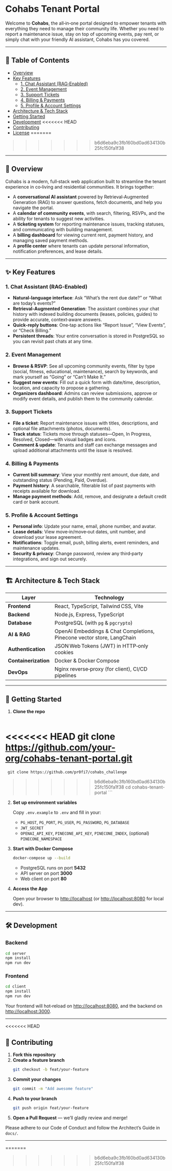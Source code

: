 # Cohabs Tenant Portal

Welcome to **Cohabs**, the all‑in‑one portal designed to empower tenants with everything they need to manage their community life. Whether you need to report a maintenance issue, stay on top of upcoming events, pay rent, or simply chat with your friendly AI assistant, Cohabs has you covered.

---

## 🚀 Table of Contents

- [Overview](#-overview)
- [Key Features](#-key-features)
    - [1. Chat Assistant (RAG‑Enabled)](#1-chat-assistant-rag-enabled)
    - [2. Event Management](#2-event-management)
    - [3. Support Tickets](#3-support-tickets)
    - [4. Billing & Payments](#4-billing--payments)
    - [5. Profile & Account Settings](#5-profile--account-settings)
- [Architecture & Tech Stack](#-architecture--tech-stack)
- [Getting Started](#-getting-started)
- [Development](#-development)
<<<<<<< HEAD
- [Contributing](#-contributing)
- [License](#-license)
=======
>>>>>>> b6d6eba9c3fb160bd0ad634130b25fc150fa1f38

---

## 📝 Overview

Cohabs is a modern, full‑stack web application built to streamline the tenant experience in co‑living and residential communities. It brings together:

- A **conversational AI assistant** powered by Retrieval‑Augmented Generation (RAG) to answer questions, fetch documents, and help you navigate the portal.
- A **calendar of community events**, with search, filtering, RSVPs, and the ability for tenants to suggest new activities.
- A **ticketing system** for reporting maintenance issues, tracking statuses, and communicating with building management.
- A **billing dashboard** for viewing current rent, payment history, and managing saved payment methods.
- A **profile center** where tenants can update personal information, notification preferences, and lease details.

---

## ✨ Key Features

### 1. Chat Assistant (RAG‑Enabled)

- **Natural‑language interface**: Ask “What’s the rent due date?” or “What are today’s events?”
- **Retrieval‑Augmented Generation**: The assistant combines your chat history with indexed building documents (leases, policies, guides) to provide accurate, context‑aware answers.
- **Quick‑reply buttons**: One‑tap actions like “Report Issue”, “View Events”, or “Check Billing.”
- **Persistent threads**: Your entire conversation is stored in PostgreSQL so you can revisit past chats at any time.

### 2. Event Management

- **Browse & RSVP**: See all upcoming community events, filter by type (social, fitness, educational, maintenance), search by keywords, and mark yourself as “Going” or “Can’t Make It.”
- **Suggest new events**: Fill out a quick form with date/time, description, location, and capacity to propose a gathering.
- **Organizers dashboard**: Admins can review submissions, approve or modify event details, and publish them to the community calendar.

### 3. Support Tickets

- **File a ticket**: Report maintenance issues with titles, descriptions, and optional file attachments (photos, documents).
- **Track status**: Tickets move through statuses—Open, In Progress, Resolved, Closed—with visual badges and icons.
- **Comment & update**: Tenants and staff can exchange messages and upload additional attachments until the issue is resolved.

### 4. Billing & Payments

- **Current bill summary**: View your monthly rent amount, due date, and outstanding status (Pending, Paid, Overdue).
- **Payment history**: A searchable, filterable list of past payments with receipts available for download.
- **Manage payment methods**: Add, remove, and designate a default credit card or bank account.

### 5. Profile & Account Settings

- **Personal info**: Update your name, email, phone number, and avatar.
- **Lease details**: View move‑in/move‑out dates, unit number, and download your lease agreement.
- **Notifications**: Toggle email, push, billing alerts, event reminders, and maintenance updates.
- **Security & privacy**: Change password, review any third‑party integrations, and sign out securely.

---

## 🏗️ Architecture & Tech Stack

| Layer               | Technology                                                                 |
|---------------------|----------------------------------------------------------------------------|
| **Frontend**        | React, TypeScript, Tailwind CSS, Vite                                      |
| **Backend**         | Node.js, Express, TypeScript                                               |
| **Database**        | PostgreSQL (with `pg` & `pgcrypto`)                                        |
| **AI & RAG**        | OpenAI Embeddings & Chat Completions, Pinecone vector store, LangChain     |
| **Authentication**  | JSON Web Tokens (JWT) in HTTP‑only cookies                                 |
| **Containerization**| Docker & Docker Compose                                                    |
| **DevOps**          | Nginx reverse‑proxy (for client), CI/CD pipelines                          |

---

## 📝 Getting Started

1. **Clone the repo**
     ```bash
<<<<<<< HEAD
     git clone https://github.com/your-org/cohabs-tenant-portal.git
=======
     git clone https://github.com/pr0fi7/cohabs_challenge
>>>>>>> b6d6eba9c3fb160bd0ad634130b25fc150fa1f38
     cd cohabs-tenant-portal
     ```

2. **Set up environment variables**

     Copy `.env.example` to `.env` and fill in your:

     - `PG_HOST`, `PG_PORT`, `PG_USER`, `PG_PASSWORD`, `PG_DATABASE`
     - `JWT_SECRET`
     - `OPENAI_API_KEY`, `PINECONE_API_KEY`, `PINECONE_INDEX`, (optional) `PINECONE_NAMESPACE`

3. **Start with Docker Compose**
     ```bash
     docker-compose up --build
     ```

     - PostgreSQL runs on port **5432**
     - API server on port **3000**
     - Web client on port **80**

4. **Access the App**

     Open your browser to [http://localhost](http://localhost) (or [http://localhost:8080](http://localhost:8080) for local dev).

---

## 🛠️ Development

### Backend

```bash
cd server
npm install
npm run dev
```

### Frontend

```bash
cd client
npm install
npm run dev
```

Your frontend will hot‑reload on [http://localhost:8080](http://localhost:8080), and the backend on [http://localhost:3000](http://localhost:3000).

---
<<<<<<< HEAD

## 🤝 Contributing

1. **Fork this repository**
2. **Create a feature branch**
     ```bash
     git checkout -b feat/your-feature
     ```
3. **Commit your changes**
     ```bash
     git commit -m "Add awesome feature"
     ```
4. **Push to your branch**
     ```bash
     git push origin feat/your-feature
     ```
5. **Open a Pull Request** — we’ll gladly review and merge!

Please adhere to our Code of Conduct and follow the Architect’s Guide in `docs/`.

---
=======
>>>>>>> b6d6eba9c3fb160bd0ad634130b25fc150fa1f38
